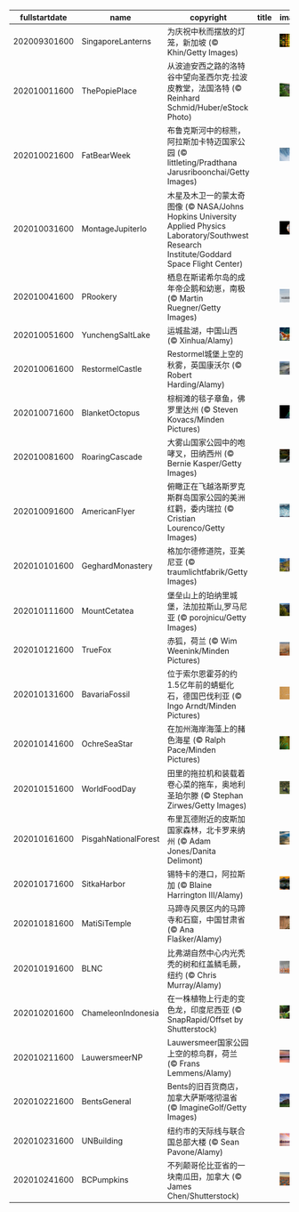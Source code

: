 |fullstartdate|name|copyright|title|image|
|--|--|--|--|--|
202009301600|SingaporeLanterns|为庆祝中秋而摆放的灯笼，新加坡 (© Khin/Getty Images)||![](/zh-CN/2020/10/202009301600SingaporeLanterns.jpg)|
202010011600|ThePopiePlace|从波迪安西之路的洛特谷中望向圣西尔克·拉波皮教堂，法国洛特 (© Reinhard Schmid/Huber/eStock Photo)||![](/zh-CN/2020/10/202010011600ThePopiePlace.jpg)|
202010021600|FatBearWeek|布鲁克斯河中的棕熊，阿拉斯加卡特迈国家公园 (© littleting/Pradthana Jarusriboonchai/Getty Images)||![](/zh-CN/2020/10/202010021600FatBearWeek.jpg)|
202010031600|MontageJupiterIo|木星及木卫一的蒙太奇图像  (© NASA/Johns Hopkins University Applied Physics Laboratory/Southwest Research Institute/Goddard Space Flight Center)||![](/zh-CN/2020/10/202010031600MontageJupiterIo.jpg)|
202010041600|PRookery|栖息在斯诺希尔岛的成年帝企鹅和幼崽，南极 (© Martin Ruegner/Getty Images)||![](/zh-CN/2020/10/202010041600PRookery.jpg)|
202010051600|YunchengSaltLake|运城盐湖，中国山西 (© Xinhua/Alamy)||![](/zh-CN/2020/10/202010051600YunchengSaltLake.jpg)|
202010061600|RestormelCastle|Restormel城堡上空的秋雾，英国康沃尔 (© Robert Harding/Alamy)||![](/zh-CN/2020/10/202010061600RestormelCastle.jpg)|
202010071600|BlanketOctopus|棕榈滩的毯子章鱼，佛罗里达州  (© Steven Kovacs/Minden Pictures)||![](/zh-CN/2020/10/202010071600BlanketOctopus.jpg)|
202010081600|RoaringCascade|大雾山国家公园中的咆哮叉，田纳西州 (© Bernie Kasper/Getty Images)||![](/zh-CN/2020/10/202010081600RoaringCascade.jpg)|
202010091600|AmericanFlyer|俯瞰正在飞越洛斯罗克斯群岛国家公园的美洲红鹳，委内瑞拉 (© Cristian Lourenco/Getty Images)||![](/zh-CN/2020/10/202010091600AmericanFlyer.jpg)|
202010101600|GeghardMonastery|格加尔德修道院，亚美尼亚 (© traumlichtfabrik/Getty Images)||![](/zh-CN/2020/10/202010101600GeghardMonastery.jpg)|
202010111600|MountCetatea|堡垒山上的珀纳里城堡，法加拉斯山,罗马尼亚 (© porojnicu/Getty Images)||![](/zh-CN/2020/10/202010111600MountCetatea.jpg)|
202010121600|TrueFox|赤狐，荷兰 (© Wim Weenink/Minden Pictures)||![](/zh-CN/2020/10/202010121600TrueFox.jpg)|
202010131600|BavariaFossil|位于索尔恩霍芬的约1.5亿年前的蜻蜓化石，德国巴伐利亚 (© Ingo Arndt/Minden Pictures)||![](/zh-CN/2020/10/202010131600BavariaFossil.jpg)|
202010141600|OchreSeaStar|在加州海岸海藻上的赭色海星 (© Ralph Pace/Minden Pictures)||![](/zh-CN/2020/10/202010141600OchreSeaStar.jpg)|
202010151600|WorldFoodDay|田里的拖拉机和装载着卷心菜的拖车，奥地利圣珀尔滕 (© Stephan Zirwes/Getty Images)||![](/zh-CN/2020/10/202010151600WorldFoodDay.jpg)|
202010161600|PisgahNationalForest|布里瓦德附近的皮斯加国家森林，北卡罗来纳州 (© Adam Jones/Danita Delimont)||![](/zh-CN/2020/10/202010161600PisgahNationalForest.jpg)|
202010171600|SitkaHarbor|锡特卡的港口，阿拉斯加 (© Blaine Harrington III/Alamy)||![](/zh-CN/2020/10/202010171600SitkaHarbor.jpg)|
202010181600|MatiSiTemple|马蹄寺风景区内的马蹄寺和石窟，中国甘肃省 (© Ana Flašker/Alamy)||![](/zh-CN/2020/10/202010181600MatiSiTemple.jpg)|
202010191600|BLNC|比弗湖自然中心内光秃秃的树和红盖鳞毛蕨，纽约 (© Chris Murray/Alamy)||![](/zh-CN/2020/10/202010191600BLNC.jpg)|
202010201600|ChameleonIndonesia|在一株植物上行走的变色龙，印度尼西亚 (© SnapRapid/Offset by Shutterstock)||![](/zh-CN/2020/10/202010201600ChameleonIndonesia.jpg)|
202010211600|LauwersmeerNP|Lauwersmeer国家公园上空的椋鸟群，荷兰 (© Frans Lemmens/Alamy)||![](/zh-CN/2020/10/202010211600LauwersmeerNP.jpg)|
202010221600|BentsGeneral|Bents的旧百货商店，加拿大萨斯喀彻温省 (© ImagineGolf/Getty Images)||![](/zh-CN/2020/10/202010221600BentsGeneral.jpg)|
202010231600|UNBuilding|纽约市的天际线与联合国总部大楼 (© Sean Pavone/Alamy)||![](/zh-CN/2020/10/202010231600UNBuilding.jpg)|
202010241600|BCPumpkins|不列颠哥伦比亚省的一块南瓜田，加拿大 (© James Chen/Shutterstock)||![](/zh-CN/2020/10/202010241600BCPumpkins.jpg)|
